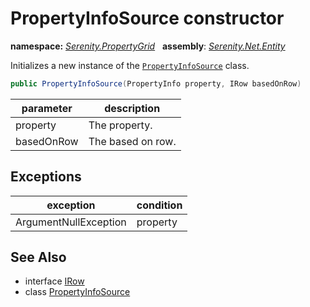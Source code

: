 # PropertyInfoSource constructor
**namespace:** *[Serenity.PropertyGrid](../../README.md#serenity.propertygrid-namespace)*   **assembly**: *[Serenity.Net.Entity](../../README.md)*

Initializes a new instance of the [`PropertyInfoSource`](../PropertyInfoSource.md) class.

```csharp
public PropertyInfoSource(PropertyInfo property, IRow basedOnRow)
```

| parameter | description |
| --- | --- |
| property | The property. |
| basedOnRow | The based on row. |

## Exceptions

| exception | condition |
| --- | --- |
| ArgumentNullException | property |

## See Also

* interface [IRow](../../Serenity.Data/IRow.md)
* class [PropertyInfoSource](../PropertyInfoSource.md)